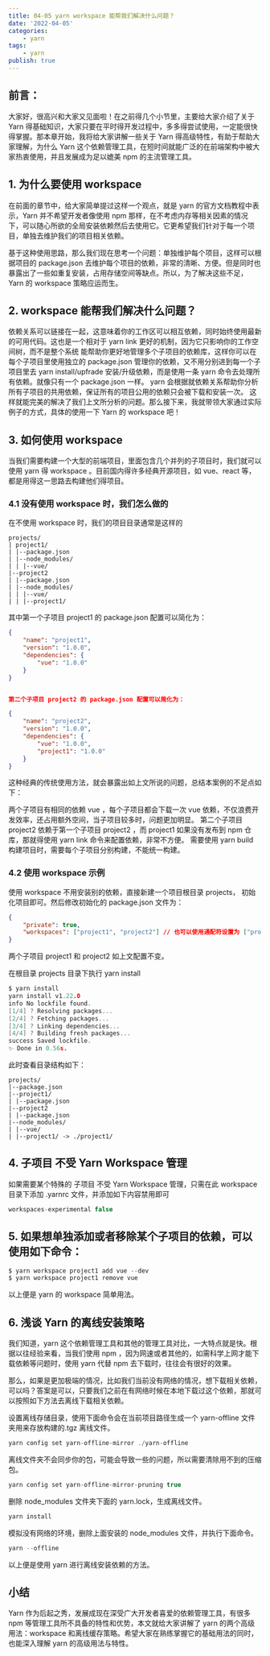 ```yaml
---
title: 04-05 yarn workspace 能帮我们解决什么问题？
date: '2022-04-05'
categories:
    - yarn
tags:
    - yarn
publish: true
---
```


## 前言：

大家好，很高兴和大家又见面啦！在之前得几个小节里，主要给大家介绍了关于 Yarn 得基础知识，大家只要在平时得开发过程中，多多得尝试使用，一定能很快得掌握。那本章开始，我将给大家讲解一些关于 Yarn 得高级特性，有助于帮助大家理解，为什么 Yarn 这个依赖管理工具，在短时间就能广泛的在前端架构中被大家热衷使用，并且发展成为足以媲美 npm 的主流管理工具。

## 1. 为什么要使用 workspace

在前面的章节中，给大家简单提过这样一个观点，就是 yarn 的官方文档教程中表示，Yarn 并不希望开发者像使用 npm 那样，在不考虑内存等相关因素的情况下，可以随心所欲的全局安装依赖然后去使用它。它更希望我们针对于每一个项目，单独去维护我们的项目相关依赖。

基于这种使用思路，那么我们现在思考一个问题：单独维护每个项目，这样可以根据项目的 package.json 去维护每个项目的依赖，非常的清晰、方便。但是同时也暴露出了一些如重复安装，占用存储空间等缺点。所以，为了解决这些不足，Yarn 的 workspace 策略应运而生。

## 2. workspace 能帮我们解决什么问题？

依赖关系可以链接在一起，这意味着你的工作区可以相互依赖，同时始终使用最新的可用代码。这也是一个相对于 yarn link 更好的机制，因为它只影响你的工作空间树，而不是整个系统
能帮助你更好地管理多个子项目的依赖库，这样你可以在每个子项目里使用独立的 package.json 管理你的依赖，又不用分别进到每一个子项目里去 yarn install/upfrade 安装/升级依赖，而是使用一条 yarn 命令去处理所有依赖。就像只有一个 package.json 一样。
yarn 会根据就依赖关系帮助你分析所有子项目的共用依赖，保证所有的项目公用的依赖只会被下载和安装一次。
这样就能完美的解决了我们上文所分析的问题。那么接下来，我就带领大家通过实际例子的方式，具体的使用一下 Yarn 的 workspace 吧！

## 3. 如何使用 workspace

当我们需要构建一个大型的前端项目，里面包含几个并列的子项目时，我们就可以使用 yarn 得 workspace 。目前国内得许多经典开源项目，如 vue、react 等，都是用得这一思路去构建他们得项目。

### 4.1 没有使用 workspace 时，我们怎么做的

在不使用 workspace 时，我们的项目目录通常是这样的

```
projects/
| project1/
| |--package.json
| |--node_modules/
| | |--vue/
|--project2
| |--package.json
| |--node_modules/
| | |--vue/
| | |--project1/

```

其中第一个子项目 project1 的 package.json 配置可以简化为：

```json
{
    "name": "project1",
    "version": "1.0.0",
    "dependencies": {
        "vue": "1.0.0"
    }
}
```

```json

第二个子项目 project2 的 package.json 配置可以简化为：

{
    "name": "project2",
    "version": "1.0.0",
    "dependencies": {
        "vue": "1.0.0",
        "project1": "1.0.0"
    }
}
```

这种经典的传统使用方法，就会暴露出如上文所说的问题，总结本案例的不足点如下：

两个子项目有相同的依赖 vue ，每个子项目都会下载一次 vue 依赖，不仅浪费开发效率，还占用额外空间，当子项目较多时，问题更加明显。
第二个子项目 project2 依赖于第一个子项目 project2 ，而 project1 如果没有发布到 npm 仓库，那就得使用 yarn link 命令来配置依赖，非常不方便。
需要使用 yarn build 构建项目时，需要每个子项目分别构建，不能统一构建。

### 4.2 使用 workspace 示例

使用 workspace 不用安装别的依赖，直接新建一个项目根目录 projects， 初始化项目即可。然后修改初始化的 package.json 文件为：

```json
{
    "private": true,
    "workspaces": ["project1", "project2"] // 也可以使用通配符设置为 ["project*"]，开源社区则都基本上使用 "workspaces": ["packages/*"] 的目录结构。
}
```

两个子项目 project1 和 project2 如上文配置不变。

在根目录 projects 目录下执行 yarn install

```c
$ yarn install
yarn install v1.22.0
info No lockfile found.
[1/4] ? Resolving packages...
[2/4] ? Fetching packages...
[3/4] ? Linking dependencies...
[4/4] ? Building fresh packages...
success Saved lockfile.
✨ Done in 0.56s.

```

此时查看目录结构如下：

```
projects/
|--package.json
|--project1/
| |--package.json
|--project2
| |--package.json
|--node_modules/
| |--vue/
| |--project1/ -> ./project1/

```

## 4. 子项目 不受 Yarn Workspace 管理

如果需要某个特殊的 子项目 不受 Yarn Workspace 管理，只需在此 workspace 目录下添加 .yarnrc 文件，并添加如下内容禁用即可

```c
workspaces-experimental false
```

## 5. 如果想单独添加或者移除某个子项目的依赖，可以使用如下命令：

```c
$ yarn workspace project1 add vue --dev
$ yarn workspace project1 remove vue
```

以上便是 yarn 的 workspace 简单用法。

## 6. 浅谈 Yarn 的离线安装策略

我们知道，yarn 这个依赖管理工具和其他的管理工具对比，一大特点就是快。根据以往经验来看，当我们使用 npm ，因为网速或者其他的，如需科学上网才能下载依赖等问题时，使用 yarn 代替 npm 去下载时，往往会有很好的效果。

那么，如果是更加极端的情况，比如我们当前没有网络的情况，想下载相关依赖，可以吗？答案是可以，只要我们之前在有网络时候在本地下载过这个依赖，那就可以按照如下方法去离线下载相关依赖。

设置离线存储目录，使用下面命令会在当前项目路径生成一个 yarn-offline 文件夹用来存放构建的.tgz 离线文件。

```c
yarn config set yarn-offline-mirror ./yarn-offline
```

离线文件夹不会同步你的包，可能会导致一些的问题，所以需要清除用不到的压缩包。

```c
yarn config set yarn-offline-mirror-pruning true

```

删除 node_modules 文件夹下面的 yarn.lock，生成离线文件。

```c
yarn install

```

模拟没有网络的环境，删除上面安装的 node_modules 文件，并执行下面命令。

```c
yarn --offline
```

以上便是使用 yarn 进行离线安装依赖的方法。

## 小结

Yarn 作为后起之秀，发展成现在深受广大开发者喜爱的依赖管理工具，有很多 npm 等管理工具所不具备的特性和优势，本文就给大家讲解了 yarn 的两个高级用法：workspace 和离线缓存策略。希望大家在熟练掌握它的基础用法的同时，也能深入理解 yarn 的高级用法与特性。
